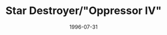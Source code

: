 ---
mission_id: destroy
editorsChoice:
title: "Star Destroyer/\"Oppressor IV\""
authors: 
    - "Barry Brien"
date: 1996-07-31
filename: "destroy.zip"
description: "The Imperials are updating their stormtrooper weaponry and armor. They are currently conducting tests of a new jetpack on the Star Destroyer Oppressor IV. Your job is to bring pack one of the jetpacks, and the plans for their design. You copilot Jan was captured soon after sending us this information, so you will need to break her out as well. You will also have to be on guard because Emperor Palpatine's twin brother is supposedly on board."
cover: "destroy.png"
levelReplaced:	SECBASE
difficulty: no
bm:	yes
fme: yes
wax: yes
three_do: yes
voc: yes
gmd: no
vue: no
lfd: no
base: "New level from scratch" 
editors: "DFUSE 1.00"

---